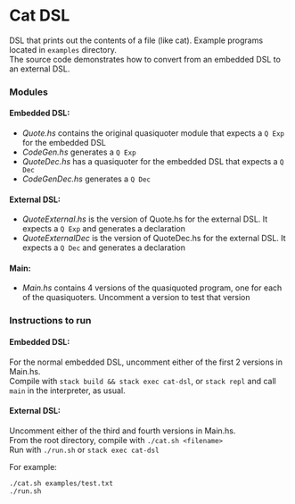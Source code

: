 # Cat DSL

DSL that prints out the contents of a file (like cat).
Example programs located in `examples` directory.  
The source code demonstrates how to convert from an embedded DSL to an external DSL.  

### Modules
#### Embedded DSL:
* *Quote.hs* contains the original quasiquoter module that expects a `Q Exp` for the embedded DSL
* *CodeGen.hs* generates a `Q Exp`
* *QuoteDec.hs* has a quasiquoter for the embedded DSL that expects a `Q Dec`
* *CodeGenDec.hs* generates a `Q Dec`

#### External DSL:
* *QuoteExternal.hs* is the version of Quote.hs for the external DSL. It expects a `Q Exp` and generates a declaration
* *QuoteExternalDec* is the version of QuoteDec.hs for the external DSL. It expects a `Q Dec` and generates a declaration

#### Main:
* *Main.hs* contains 4 versions of the quasiquoted program, one for each of the quasiquoters. Uncomment a version to test that version


### Instructions to run
#### Embedded DSL:
For the normal embedded DSL, uncomment either of the first 2 versions in Main.hs.  
Compile with `stack build && stack exec cat-dsl`, or `stack repl` and call `main` in the interpreter, as usual.

#### External DSL:
Uncomment either of the third and fourth versions in Main.hs.  
From the root directory, compile with `./cat.sh <filename>`  
Run with `./run.sh` or `stack exec cat-dsl`  

For example:
```
./cat.sh examples/test.txt
./run.sh
```
